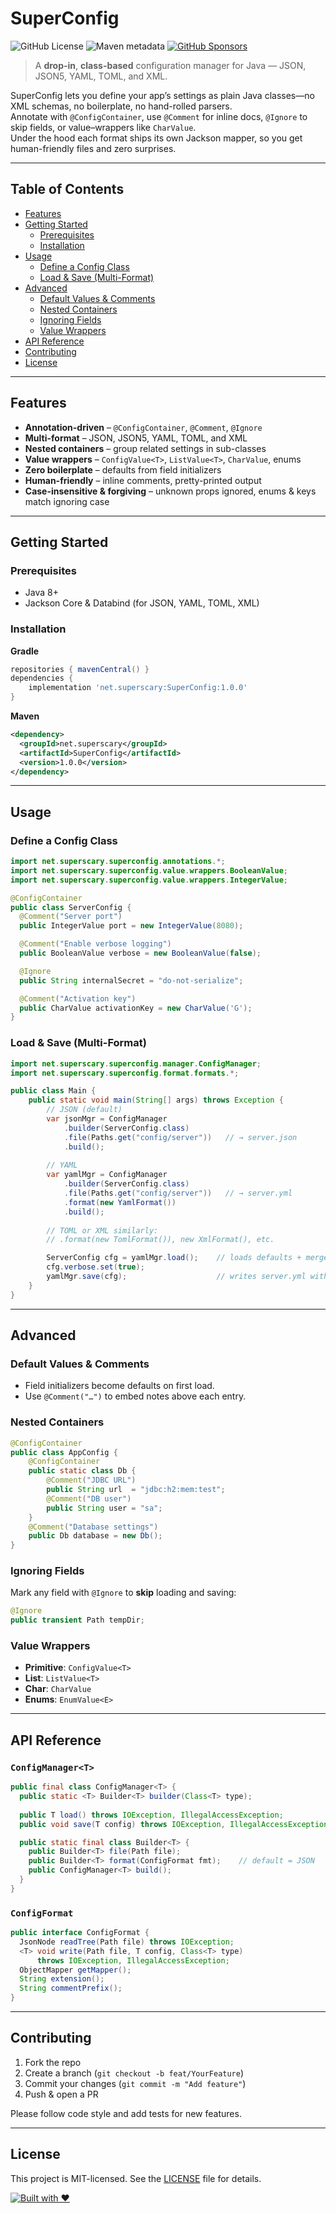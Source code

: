 # SuperConfig

![GitHub License](https://img.shields.io/github/license/SuperScary/SuperConfig?style=for-the-badge)
![Maven metadata](https://img.shields.io/maven-metadata/v?metadataUrl=https%3A%2F%2Frepo1.maven.org%2Fmaven2%2Fnet%2Fsuperscary%2FSuperConfig%2Fmaven-metadata.xml&style=for-the-badge)
[![GitHub Sponsors](https://img.shields.io/github/sponsors/SuperScary?style=for-the-badge)](https://github.com/sponsors/SuperScary)

> A **drop-in**, **class-based** configuration manager for Java — JSON, JSON5, YAML, TOML, and XML.

SuperConfig lets you define your app’s settings as plain Java classes—no XML schemas, no boilerplate, no hand-rolled parsers.  
Annotate with `@ConfigContainer`, use `@Comment` for inline docs, `@Ignore` to skip fields, or value–wrappers like `CharValue`.  
Under the hood each format ships its own Jackson mapper, so you get human-friendly files and zero surprises.

---

## Table of Contents

- [Features](#features)  
- [Getting Started](#getting-started)  
  - [Prerequisites](#prerequisites)  
  - [Installation](#installation)  
- [Usage](#usage)  
  - [Define a Config Class](#define-a-config-class)  
  - [Load & Save (Multi-Format)](#load--save-multi-format)  
- [Advanced](#advanced)  
  - [Default Values & Comments](#default-values--comments)  
  - [Nested Containers](#nested-containers)  
  - [Ignoring Fields](#ignoring-fields)  
  - [Value Wrappers](#value-wrappers)  
- [API Reference](#api-reference)  
- [Contributing](#contributing)  
- [License](#license)  

---

## Features

- **Annotation-driven** – `@ConfigContainer`, `@Comment`, `@Ignore`  
- **Multi-format** – JSON, JSON5, YAML, TOML, and XML 
- **Nested containers** – group related settings in sub-classes  
- **Value wrappers** – `ConfigValue<T>`, `ListValue<T>`, `CharValue`, enums  
- **Zero boilerplate** – defaults from field initializers  
- **Human-friendly** – inline comments, pretty-printed output  
- **Case-insensitive & forgiving** – unknown props ignored, enums & keys match ignoring case  

---

## Getting Started

### Prerequisites

- Java 8+  
- Jackson Core & Databind (for JSON, YAML, TOML, XML)  

### Installation

**Gradle**  
```groovy
repositories { mavenCentral() }
dependencies {
    implementation 'net.superscary:SuperConfig:1.0.0'
}
````

**Maven**

```xml
<dependency>
  <groupId>net.superscary</groupId>
  <artifactId>SuperConfig</artifactId>
  <version>1.0.0</version>
</dependency>
```

---

## Usage

### Define a Config Class

```java
import net.superscary.superconfig.annotations.*;
import net.superscary.superconfig.value.wrappers.BooleanValue;
import net.superscary.superconfig.value.wrappers.IntegerValue;

@ConfigContainer
public class ServerConfig {
  @Comment("Server port")
  public IntegerValue port = new IntegerValue(8080);

  @Comment("Enable verbose logging")
  public BooleanValue verbose = new BooleanValue(false);

  @Ignore
  public String internalSecret = "do-not-serialize";

  @Comment("Activation key")
  public CharValue activationKey = new CharValue('G');
}
```

### Load & Save (Multi-Format)

```java
import net.superscary.superconfig.manager.ConfigManager;
import net.superscary.superconfig.format.formats.*;

public class Main {
    public static void main(String[] args) throws Exception {
        // JSON (default)
        var jsonMgr = ConfigManager
            .builder(ServerConfig.class)
            .file(Paths.get("config/server"))   // → server.json
            .build();
        
        // YAML
        var yamlMgr = ConfigManager
            .builder(ServerConfig.class)
            .file(Paths.get("config/server"))   // → server.yml
            .format(new YamlFormat())
            .build();
        
        // TOML or XML similarly:
        // .format(new TomlFormat()), new XmlFormat(), etc.

        ServerConfig cfg = yamlMgr.load();    // loads defaults + merges existing
        cfg.verbose.set(true);
        yamlMgr.save(cfg);                    // writes server.yml with comments
    }
}
```

---

## Advanced

### Default Values & Comments

* Field initializers become defaults on first load.
* Use `@Comment("…")` to embed notes above each entry.

### Nested Containers

```java
@ConfigContainer
public class AppConfig {
    @ConfigContainer
    public static class Db {
        @Comment("JDBC URL")     
        public String url  = "jdbc:h2:mem:test";
        @Comment("DB user")      
        public String user = "sa";
    }
    @Comment("Database settings")
    public Db database = new Db();
}
```

### Ignoring Fields

Mark any field with `@Ignore` to **skip** loading and saving:

```java
@Ignore 
public transient Path tempDir;
```

### Value Wrappers

* **Primitive**: `ConfigValue<T>`
* **List**: `ListValue<T>`
* **Char**: `CharValue`
* **Enums**: `EnumValue<E>`

---

## API Reference

### `ConfigManager<T>`

```java
public final class ConfigManager<T> {
  public static <T> Builder<T> builder(Class<T> type);
  
  public T load() throws IOException, IllegalAccessException;
  public void save(T config) throws IOException, IllegalAccessException;

  public static final class Builder<T> {
    public Builder<T> file(Path file);
    public Builder<T> format(ConfigFormat fmt);    // default = JSON
    public ConfigManager<T> build();
  }
}
```

### `ConfigFormat`

```java
public interface ConfigFormat {
  JsonNode readTree(Path file) throws IOException;
  <T> void write(Path file, T config, Class<T> type)
      throws IOException, IllegalAccessException;
  ObjectMapper getMapper();
  String extension();
  String commentPrefix();
}
```

---

## Contributing

1. Fork the repo
2. Create a branch (`git checkout -b feat/YourFeature`)
3. Commit your changes (`git commit -m "Add feature"`)
4. Push & open a PR

Please follow code style and add tests for new features.

---

## License

This project is MIT-licensed. See the [LICENSE](LICENSE) file for details.

[![Built with ♥](https://forthebadge.com/images/featured/featured-built-with-love.svg)](https://github.com/sponsors/SuperScary)

